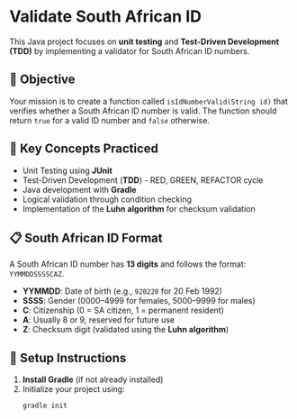# Validate South African ID

This Java project focuses on **unit testing** and **Test-Driven Development (TDD)** by implementing a validator for South African ID numbers.

## 🚀 Objective

Your mission is to create a function called `isIdNumberValid(String id)` that verifies whether a South African ID number is valid. The function should return `true` for a valid ID number and `false` otherwise.

## 🧪 Key Concepts Practiced

- Unit Testing using **JUnit**
- Test-Driven Development (**TDD**) - RED, GREEN, REFACTOR cycle
- Java development with **Gradle**
- Logical validation through condition checking
- Implementation of the **Luhn algorithm** for checksum validation

## 📋 South African ID Format

A South African ID number has **13 digits** and follows the format: `YYMMDDSSSSCAZ`.

- **YYMMDD**: Date of birth (e.g., `920220` for 20 Feb 1992)
- **SSSS**: Gender (0000–4999 for females, 5000–9999 for males)
- **C**: Citizenship (0 = SA citizen, 1 = permanent resident)
- **A**: Usually 8 or 9, reserved for future use
- **Z**: Checksum digit (validated using the **Luhn algorithm**)

## 🔧 Setup Instructions

1. **Install Gradle** (if not already installed)
2. Initialize your project using:
   ```bash
   gradle init

